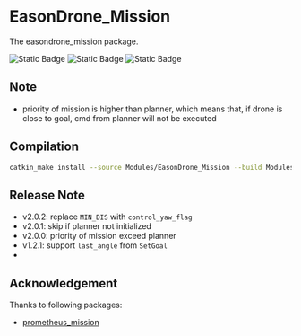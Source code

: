 # EasonDrone_Mission

The easondrone_mission package.

![Static Badge](https://img.shields.io/badge/ROS-noetic-22314E?logo=ros)
![Static Badge](https://img.shields.io/badge/C%2B%2B-14-00599C?logo=cplusplus)
![Static Badge](https://img.shields.io/badge/Ubuntu-20.04.6-E95420?logo=ubuntu)


## Note

- priority of mission is higher than planner, which means that, if drone is close to goal, cmd from planner will not be executed


## Compilation

```bash
catkin_make install --source Modules/EasonDrone_Mission --build Modules/EasonDrone_Mission/build
```


## Release Note

- v2.0.2: replace `MIN_DIS` with `control_yaw_flag`
- v2.0.1: skip if planner not initialized
- v2.0.0: priority of mission exceed planner
- v1.2.1: support `last_angle` from `SetGoal`
- 

## Acknowledgement

Thanks to following packages:

- [prometheus_mission](https://github.com/amov-lab/Prometheus//Modules/mission)
